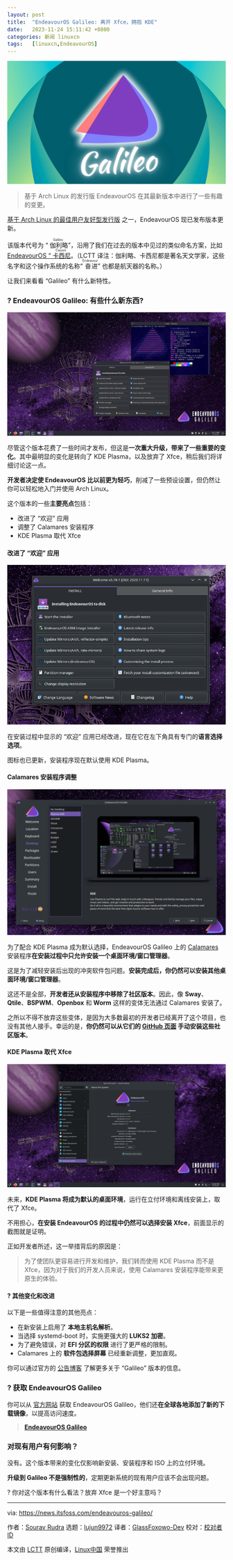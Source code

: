 ```yaml
---
layout: post
title:	"EndeavourOS Galileo: 离开 Xfce，拥抱 KDE"
date:	2023-11-24 15:11:42 +0800 
categories:	新闻 linuxcn 
tags:	[linuxcn,EndeavourOS]
---
```



![](/Asserts/Images/album/202311/24/151118d9hh9ltji7990p9j.jpg)



> 
> 基于 Arch Linux 的发行版 EndeavourOS 在其最新版本中进行了一些有趣的变更。
> 
> 
> 


[基于 Arch Linux 的最佳用户友好型发行版](https://itsfoss.com/arch-based-linux-distros/) 之一，EndeavourOS 现已发布版本更新。


该版本代号为 “<ruby> 伽利略 <rt>  Galileo </rt></ruby>”，沿用了我们在过去的版本中见过的类似命名方案，比如 [EndeavourOS “<ruby> 卡西尼 <rt>  Cassini </rt></ruby>](https://news.itsfoss.com/endeavouros-cassini/)。（LCTT 译注：伽利略、卡西尼都是著名天文学家，这些名字和这个操作系统的名称“<ruby> 奋进 <rt>  Endeavour </rt></ruby>” 也都是航天器的名称。）


让我们来看看 “Galileo” 有什么新特性。


### ? EndeavourOS Galileo: 有些什么新东西?


![](/Asserts/Images/album/202311/24/151142evrr8cnv2neyjvyy.jpg)


尽管这个版本花费了一些时间才发布，但这是**一次重大升级，带来了一些重要的变化**。其中最明显的变化是转向了 KDE Plasma，以及放弃了 Xfce，稍后我们将详细讨论这一点。


**开发者决定使 EndeavourOS 比以前更为轻巧**，削减了一些预设设置，但仍然让你可以轻松地入门并使用 Arch Linux。


这个版本的一些**主要亮点**包括：


* 改进了 “欢迎” 应用
* 调整了 Calamares 安装程序
* KDE Plasma 取代 Xfce


#### 改进了 “欢迎” 应用


![](/Asserts/Images/album/202311/24/151142in4npp9n3p4kpdne.png)


在安装过程中显示的 “欢迎” 应用已经改进，现在它在左下角具有专门的**语言选择选项**。


图标也已更新，安装程序现在默认使用 KDE Plasma。


#### Calamares 安装程序调整


![](/Asserts/Images/album/202311/24/151143de9exne9m5eem4tq.png)


为了配合 KDE Plasma 成为默认选择，EndeavourOS Galileo 上的 [Calamares](https://calamares.io/) 安装程序**在安装过程中只允许安装一个桌面环境/窗口管理器**。


这是为了减轻安装后出现的冲突软件包问题。**安装完成后，你仍然可以安装其他桌面环境/窗口管理器**。


这还不是全部，**开发者还从安装程序中移除了社区版本**。因此，像 **Sway**、**Qtile**、**BSPWM**、**Openbox** 和 **Worm** 这样的变体无法通过 Calamares 安装了。


之所以不得不放弃这些变体，是因为大多数最初的开发者已经离开了这个项目，也没有其他人接手。幸运的是，**你仍然可以从它们的 [GitHub 页面](https://github.com/EndeavourOS-Community-Editions) 手动安装这些社区版本**。


#### KDE Plasma 取代 Xfce


![](/Asserts/Images/album/202311/24/151143sngz92u2b2nnynbb.jpg)


未来，**KDE Plasma 将成为默认的桌面环境**，运行在立付环境和离线安装上，取代了 Xfce。


不用担心，**在安装 EndeavourOS 的过程中仍然可以选择安装 Xfce**，前面显示的截图就是证明。


正如开发者所述，这一举措背后的原因是：



> 
> 为了使团队更容易进行开发和维护，我们转而使用 KDE Plasma 而不是 Xfce，因为对于我们的开发人员来说，使用 Calamares 安装程序能带来更原生的体验。
> 
> 
> 


#### ?️ 其他变化和改进


以下是一些值得注意的其他亮点：


* 在新安装上启用了 **本地主机名解析**。
* 当选择 systemd-boot 时，实施更强大的 **LUKS2 加密**。
* 为了避免错误，对 **EFI 分区的权限** 进行了更严格的限制。
* Calamares 上的 **软件包选择屏幕** 已经重新调整，更加直观。


你可以通过官方的 [公告博客](https://endeavouros.com/news/slimmer-options-but-lean-and-in-a-new-live-environment-galileo-has-arrived/) 了解更多关于 “Galileo” 版本的信息。


### ? 获取 EndeavourOS Galileo


你可以从 [官方网站](https://endeavouros.com/) 获取 EndeavourOS Galileo，他们还**在全球各地添加了新的下载镜像**，以提高访问速度。



> 
> **[EndeavourOS Galileo](https://endeavouros.com/)**
> 
> 
> 


### 对现有用户有何影响？


没有。这个版本带来的变化仅影响新安装、安装程序和 ISO 上的立付环境。


**升级到 Galileo 不是强制性的**，定期更新系统的现有用户应该不会出现问题。


? 你对这个版本有什么看法？放弃 Xfce 是一个好主意吗？




---


via: <https://news.itsfoss.com/endeavouros-galileo/>


作者：[Sourav Rudra](https://news.itsfoss.com/author/sourav/) 选题：[lujun9972](https://github.com/lujun9972) 译者：[GlassFoxowo-Dev](https://github.com/GlassFoxowo-Dev) 校对：[校对者ID](https://github.com/%E6%A0%A1%E5%AF%B9%E8%80%85ID)


本文由 [LCTT](https://github.com/LCTT/TranslateProject) 原创编译，[Linux中国](https://linux.cn/) 荣誉推出
